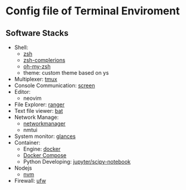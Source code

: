 Config file of Terminal Enviroment
===

## Software Stacks
- Shell:
    - [zsh](https://wiki.archlinux.org/index.php/zsh)
    - [zsh-complerions](https://www.archlinux.org/packages/community/any/zsh-completions/)
    - [oh-my-zsh](https://aur.archlinux.org/packages/oh-my-zsh-git/)
    - theme: custom theme based on ys
- Multiplexer: [tmux](https://wiki.archlinux.org/index.php/Tmux)
- Console Communication: [screen](https://wiki.archlinux.org/index.php/GNU_Screen)
- Editor:
    - neovim
- File Explorer: [ranger](https://wiki.archlinux.org/index.php/Ranger)
- Text file viewer: [bat](https://www.archlinux.org/packages/community/x86_64/bat/)
- Network Manage:
    - [networkmanager](https://wiki.archlinux.org/index.php/NetworkManager)
    - nmtui
- System monitor: [glances](https://www.archlinux.org/packages/community/any/glances/)
- Container:
    - Engine: [docker](https://www.archlinux.org/packages/community/x86_64/docker/)
    - [Docker Compose](https://www.archlinux.org/packages/community/any/docker-compose/)
    - Python Developing: [jupyter/scipy-notebook](https://hub.docker.com/r/jupyter/scipy-notebook)
- Nodejs
    - [nvm](https://aur.archlinux.org/packages/nvm/)
- Firewall: [ufw](https://wiki.archlinux.org/index.php/Uncomplicated_Firewall)
